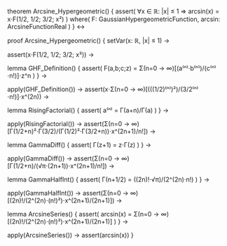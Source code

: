 theorem Arcsine_Hypergeometric() {
  assert(
    ∀x ∈ ℝ: |x| ≤ 1 ⇒ 
    arcsin(x) = x⋅F(1/2, 1/2; 3/2; x²)
  )
  where(
    F: GaussianHypergeometricFunction,
    arcsin: ArcsineFunctionReal
  )
} ↔

proof Arcsine_Hypergeometric() {
  setVar(x: ℝ, |x| ≤ 1) →
  
  assert(x⋅F(1/2, 1/2; 3/2; x²)) →
  
  lemma GHF_Definition() {
    assert(
      F(a,b;c;z) = Σ(n=0 → ∞)[(a⁽ⁿ⁾⋅b⁽ⁿ⁾)/(c⁽ⁿ⁾⋅n!)]⋅z^n
    )
  } →
  
  apply(GHF_Definition()) →
  assert(x⋅Σ(n=0 → ∞)[(((1/2)⁽ⁿ⁾)²)/(3/2⁽ⁿ⁾⋅n!)]⋅x^(2n)) →
  
  lemma RisingFactorial() {
    assert(
      a⁽ⁿ⁾ = Γ(a+n)/Γ(a)
    )
  } →
  
  apply(RisingFactorial()) →
  assert(Σ(n=0 → ∞)[Γ(1/2+n)²⋅Γ(3/2)/(Γ(1/2)²⋅Γ(3/2+n))⋅x^(2n+1)/n!]) →
  
  lemma GammaDiff() {
    assert(
      Γ(z+1) = z⋅Γ(z)
    )
  } →
  
  apply(GammaDiff()) →
  assert(Σ(n=0 → ∞)[Γ(1/2+n)/(√π⋅(2n+1))⋅x^(2n+1)/n!]) →
  
  lemma GammaHalfInt() {
    assert(
      Γ(n+1/2) = ((2n)!⋅√π)/(2^(2n)⋅n!)
    )
  } →
  
  apply(GammaHalfInt()) →
  assert(Σ(n=0 → ∞)[(2n)!/(2^(2n)⋅(n!)²)⋅x^(2n+1)/(2n+1)]) →
  
  lemma ArcsineSeries() {
    assert(
      arcsin(x) = Σ(n=0 → ∞)[(2n)!/(2^(2n)⋅(n!)²)⋅x^(2n+1)/(2n+1)]
    )
  } →
  
  apply(ArcsineSeries()) →
  assert(arcsin(x))
}